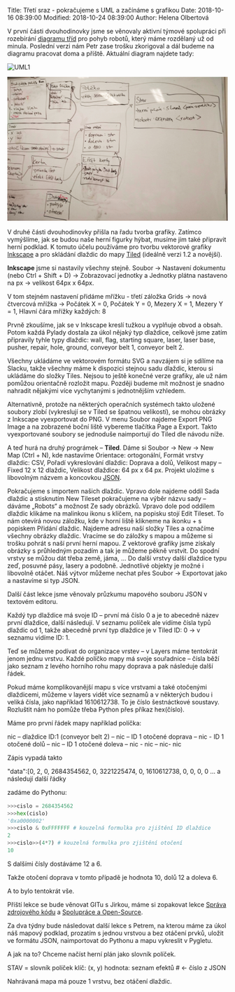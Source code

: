 ﻿Title: Třetí sraz - pokračujeme s UML a začínáme s grafikou
Date: 2018-10-16 08:39:00
Modified: 2018-10-24 08:39:00
Author: Helena Olbertová


V první části dvouhodinovky jsme se věnovaly aktivní týmové spolupráci při rozebírání [diagramu tříd](https://en.wikipedia.org/wiki/Class_diagram) pro pohyb robotů, který máme rozdělaný už od minula. Poslední verzi nám Petr zase trošku zkorigoval a dál budeme na diagramu pracovat doma a příště. Aktuální diagram najdete tady:

![UML1](./images/UML1.jpg)


![UML2](./images/UML2.jpg)


V druhé části dvouhodinovky přišla na řadu tvorba grafiky. Zatímco vymýšlíme, jak se budou naše herní figurky hýbat, musíme jim také připravit herní podklad. K tomuto účelu používáme pro tvorbu vektorové grafiky [Inkscape](https://inkscape.org/) a pro skládání dlaždic do mapy [Tiled](https://www.mapeditor.org/) (ideálně verzi 1.2 a novější).



**Inkscape** jsme si nastavily všechny stejně.
Soubor → Nastavení dokumentu (nebo Ctrl + Shift + D) → Zobrazovací jednotky a Jednotky plátna nastaveno na px → velikost 64px x 64px.

V tom stejném nastavení přidáme mřížku - třetí záložka Grids → nová čtvercová mřížka → Počátek X = 0, Počátek Y = 0, Mezery X = 1, Mezery Y = 1, Hlavní čára mřížky každých: 8

Prvně zkoušíme, jak se v Inkscape kreslí tužkou a vyplňuje obvod a obsah. Potom každá Pylady dostala za úkol nějaký typ dlaždice, celkově jsme zatím připravily tyhle typy dlaždic:
wall, flag, starting square, laser, laser base, pusher, repair, hole, ground, conveyor belt 1, conveyor belt 2.

Všechny ukládáme ve vektorovém formátu SVG a navzájem si je sdílíme na Slacku, takže všechny máme k dispozici stejnou sadu dlaždic, kterou si ukládáme do složky Tiles. Nejsou to ještě konečné verze grafiky, ale už nám pomůžou orientačně rozložit mapu. Později budeme mít možnost je snadno nahradit nějakými více vychytanými s jednotnějším vzhledem.

Alternativně, protože na některých operačních systémech takto uložené soubory zlobí (vykreslují se v Tiled se špatnou velikostí), se mohou obrázky z Inkscape vyexportovat do PNG. V menu Soubor najdeme Export PNG Image a na zobrazené boční liště vybereme tlačítka Page a Export. Takto vyexportované soubory se jednoduše naimportují do Tiled dle návodu níže.


A teď hurá na druhý prográmek – **Tiled**.
Dáme si Soubor → New → New Map (Ctrl + N), kde nastavíme
Orientace: ortogonální,
Formát vrstvy dlaždic: CSV,
Pořadí vykreslování dlaždic: Doprava a dolů,
Velikost mapy – Fixed 12 x 12 dlaždic,
Velikost dlaždice: 64 px x 64 px.
Projekt uložíme s libovolným názvem a koncovkou [JSON](https://naucse.python.cz/course/pyladies/intro/json/).

Pokračujeme s importem našich dlaždic.
Vpravo dole najdeme oddíl Sada dlaždic a stisknutím New Tileset pokračujeme na výběr názvu sady – dáváme „Robots“ a možnost Ze sady obrázků.
Vpravo dole pod oddílem dlaždic klikáme na malinkou ikonu s klíčem, na popisku stojí Edit Tileset. To nám otevírá novou záložku, kde v horní liště klikneme na ikonku + s popiskem Přidání dlaždic. Najdeme adresu naší složky Tiles a označíme všechny obrázky dlaždic.
Vracíme se do záložky s mapou a můžeme si trošku pohrát s naší první herní mapou. Z vektorové grafiky jsme získaly obrázky s průhledným pozadím a tak je můžeme pěkně vrstvit. Do spodní vrstvy se můžou dát třeba země, jáma, … Do další vrstvy další dlaždice typu zeď, posuvné pásy, lasery a podobně.
Jednotlivé objekty je možné i libovolně otáčet.
Náš výtvor můžeme nechat přes Soubor → Exportovat jako a nastavíme si typ JSON.

Další část lekce jsme věnovaly průzkumu mapového souboru JSON v textovém editoru.

Každý typ dlaždice má svoje ID – první má číslo 0 a je to abecedně název první dlaždice, další následují. V seznamu políček ale vidíme čísla typů dlaždic od 1, takže abecedně první typ dlaždice je v Tiled ID: 0 → v seznamu vidíme ID: 1.

Teď se můžeme podívat do organizace vrstev – v Layers máme tentokrát jenom jednu vrstvu. Každé políčko mapy má svoje souřadnice – čísla běží jako seznam z levého horního rohu mapy doprava a pak následuje další řádek.

Pokud máme komplikovanější mapu s více vrstvami a také otočenými dlaždicemi, můžeme v layers vidět více seznamů a v některých budou i veliká čísla, jako například 1610612738. To je číslo šestnáctkové soustavy. Rozluštit nám ho pomůže třeba Python přes příkaz hex(číslo).  


Máme pro první řádek mapy například políčka:

nic – dlaždice ID:1 (conveyor belt 2) – nic – ID 1 otočené doprava – nic - ID 1 otočené dolů – nic – ID 1 otočené doleva – nic - nic – nic- nic

Zápis vypadá takto

"data":[0, 2, 0, 2684354562, 0, 3221225474, 0, 1610612738, 0, 0, 0, 0 … a následují další řádky

zadáme do Pythonu:

```python
>>>cislo = 2684354562
>>>hex(cislo)
'0xa0000002'
>>>cislo & 0xFFFFFFF # kouzelná formulka pro zjištění ID dlaždice
2
>>>cislo>>(4*7) # kouzelná formulka pro zjištění otočení
10
```

S dalšími čísly dostáváme 12 a 6.

Takže otočení doprava v tomto případě je hodnota 10, dolů 12 a doleva 6.



A to bylo tentokrát vše.

Příští lekce se bude věnovat GITu s Jirkou, máme si zopakovat lekce [Správa zdrojového kódu](https://naucse.python.cz/course/pyladies/sessions/git/) a [Spolupráce a Open-Source](https://naucse.python.cz/course/pyladies/sessions/foss/).

Za dva týdny bude následovat další lekce s Petrem, na kterou máme za úkol náš mapový podklad, prozatím s jednou vrstvou a bez otáčení prvků, uložit ve formátu JSON, naimportovat do Pythonu a mapu vykreslit v Pygletu.

A jak na to? Chceme načíst herní plán jako slovník políček.



STAV = slovník políček
klíč: (x, y)
hodnota: seznam efektů # ← číslo z JSON



Nahrávaná mapa má pouze 1 vrstvu, bez otáčení dlaždic.
